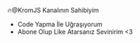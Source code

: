 🔥@KromJS Kanalının Sahibiyim 
- Code Yapma İle Uğraşıyorum 
- Abone Olup Like Atarsanız Sevinirim <3
